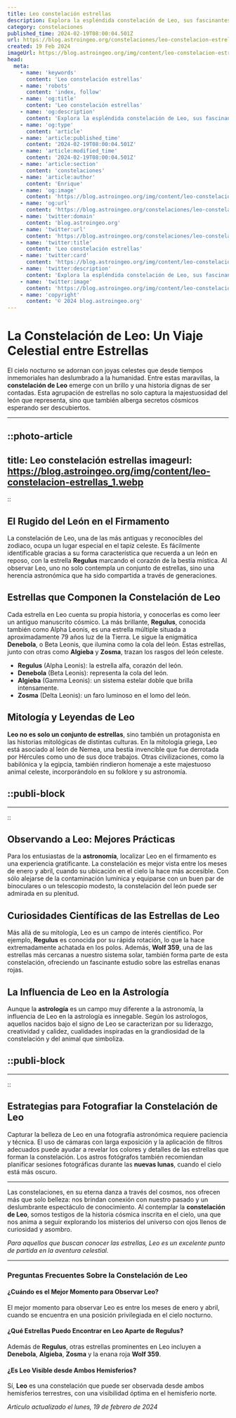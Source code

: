 ```yaml
---
title: Leo constelación estrellas
description: Explora la espléndida constelación de Leo, sus fascinantes estrellas y mitología. Descubre el cosmos desde una nueva perspectiva.
category: constelaciones
published_time: 2024-02-19T08:00:04.501Z
url: https://blog.astroingeo.org/constelaciones/leo-constelacion-estrellas
created: 19 Feb 2024
imageUrl: https://blog.astroingeo.org/img/content/leo-constelacion-estrellas_1.webp
head:
  meta:
    - name: 'keywords'
      content: 'Leo constelación estrellas'
    - name: 'robots'
      content: 'index, follow'
    - name: 'og:title'
      content: 'Leo constelación estrellas'
    - name: 'og:description'
      content: 'Explora la espléndida constelación de Leo, sus fascinantes estrellas y mitología. Descubre el cosmos desde una nueva perspectiva.'
    - name: 'og:type'
      content: 'article'
    - name: 'article:published_time'
      content: '2024-02-19T08:00:04.501Z'
    - name: 'article:modified_time'
      content: '2024-02-19T08:00:04.501Z'
    - name: 'article:section'
      content: 'constelaciones'
    - name: 'article:author'
      content: 'Enrique'
    - name: 'og:image'
      content: 'https://blog.astroingeo.org/img/content/leo-constelacion-estrellas_1.webp'
    - name: 'og:url'
      content: 'https://blog.astroingeo.org/constelaciones/leo-constelacion-estrellas'
    - name: 'twitter:domain'
      content: 'blog.astroingeo.org'
    - name: 'twitter:url'
      content: 'https://blog.astroingeo.org/constelaciones/leo-constelacion-estrellas'
    - name: 'twitter:title'
      content: 'Leo constelación estrellas'
    - name: 'twitter:card'
      content: 'https://blog.astroingeo.org/img/content/leo-constelacion-estrellas_1.webp'
    - name: 'twitter:description'
      content: 'Explora la espléndida constelación de Leo, sus fascinantes estrellas y mitología. Descubre el cosmos desde una nueva perspectiva.'
    - name: 'twitter:image'
      content: 'https://blog.astroingeo.org/img/content/leo-constelacion-estrellas_1.webp'
    - name: 'copyright'
      content: '© 2024 blog.astroingeo.org'
---
```

# La Constelación de Leo: Un Viaje Celestial entre Estrellas

El cielo nocturno se adornan con joyas celestes que desde tiempos inmemoriales han deslumbrado a la humanidad. Entre estas maravillas, la **constelación de Leo** emerge con un brillo y una historia dignas de ser contadas. Esta agrupación de estrellas no solo captura la majestuosidad del león que representa, sino que también alberga secretos cósmicos esperando ser descubiertos.

---


::photo-article
---
title: Leo constelación estrellas
imageurl: https://blog.astroingeo.org/img/content/leo-constelacion-estrellas_1.webp
---
::



## El Rugido del León en el Firmamento

La constelación de Leo, una de las más antiguas y reconocibles del zodiaco, ocupa un lugar especial en el tapiz celeste. Es fácilmente identificable gracias a su forma característica que recuerda a un león en reposo, con la estrella **Regulus** marcando el corazón de la bestia mística. Al observar Leo, uno no solo contempla un conjunto de estrellas, sino una herencia astronómica que ha sido compartida a través de generaciones.

## Estrellas que Componen la Constelación de Leo

Cada estrella en Leo cuenta su propia historia, y conocerlas es como leer un antiguo manuscrito cósmico. La más brillante, **Regulus**, conocida también como Alpha Leonis, es una estrella múltiple situada a aproximadamente 79 años luz de la Tierra. Le sigue la enigmática **Denebola**, o Beta Leonis, que ilumina como la cola del león. Estas estrellas, junto con otras como **Algieba** y **Zosma**, trazan los rasgos del león celeste.

- **Regulus** (Alpha Leonis): la estrella alfa, corazón del león.
- **Denebola** (Beta Leonis): representa la cola del león.
- **Algieba** (Gamma Leonis): un sistema estelar doble que brilla intensamente.
- **Zosma** (Delta Leonis): un faro luminoso en el lomo del león.

## Mitología y Leyendas de Leo

**Leo no es solo un conjunto de estrellas**, sino también un protagonista en las historias mitológicas de distintas culturas. En la mitología griega, Leo está asociado al león de Nemea, una bestia invencible que fue derrotada por Hércules como uno de sus doce trabajos. Otras civilizaciones, como la babilónica y la egipcia, también rindieron homenaje a este majestuoso animal celeste, incorporándolo en su folklore y su astronomía.


  ::publi-block
  ---
  ---
  ::
  
  

## Observando a Leo: Mejores Prácticas

Para los entusiastas de la **astronomía**, localizar Leo en el firmamento es una experiencia gratificante. La constelación es mejor vista entre los meses de enero y abril, cuando su ubicación en el cielo la hace más accesible. Con sólo alejarse de la contaminación lumínica y equiparse con un buen par de binoculares o un telescopio modesto, la constelación del león puede ser admirada en su plenitud.

## Curiosidades Científicas de las Estrellas de Leo

Más allá de su mitología, Leo es un campo de interés científico. Por ejemplo, **Regulus** es conocida por su rápida rotación, lo que la hace extremadamente achatada en los polos. Además, **Wolf 359**, una de las estrellas más cercanas a nuestro sistema solar, también forma parte de esta constelación, ofreciendo un fascinante estudio sobre las estrellas enanas rojas.

## La Influencia de Leo en la Astrología

Aunque la **astrología** es un campo muy diferente a la astronomía, la influencia de Leo en la astrología es innegable. Según los astrologos, aquellos nacidos bajo el signo de Leo se caracterizan por su liderazgo, creatividad y calidez, cualidades inspiradas en la grandiosidad de la constelación y del animal que simboliza.


  ::publi-block
  ---
  ---
  ::
  
  

## Estrategias para Fotografiar la Constelación de Leo

Capturar la belleza de Leo en una fotografía astronómica requiere paciencia y técnica. El uso de cámaras con larga exposición y la aplicación de filtros adecuados puede ayudar a revelar los colores y detalles de las estrellas que forman la constelación. Los astros fotógrafos también recomiendan planificar sesiones fotográficas durante las **nuevas lunas**, cuando el cielo está más oscuro.

---

Las constelaciones, en su eterna danza a través del cosmos, nos ofrecen más que solo belleza: nos brindan conexión con nuestro pasado y un deslumbrante espectáculo de conocimiento. Al contemplar la **constelación de Leo**, somos testigos de la historia cósmica inscrita en el cielo, una que nos anima a seguir explorando los misterios del universo con ojos llenos de curiosidad y asombro.

*Para aquellos que buscan conocer las estrellas, Leo es un excelente punto de partida en la aventura celestial.*

---

### Preguntas Frecuentes Sobre la Constelación de Leo

#### ¿Cuándo es el Mejor Momento para Observar Leo?
El mejor momento para observar Leo es entre los meses de enero y abril, cuando se encuentra en una posición privilegiada en el cielo nocturno.

#### ¿Qué Estrellas Puedo Encontrar en Leo Aparte de Regulus?
Además de **Regulus**, otras estrellas prominentes en Leo incluyen a **Denebola**, **Algieba**, **Zosma** y la enana roja **Wolf 359**.

#### ¿Es Leo Visible desde Ambos Hemisferios?
Sí, **Leo** es una constelación que puede ser observada desde ambos hemisferios terrestres, con una visibilidad óptima en el hemisferio norte.

_Artículo actualizado el lunes, 19 de febrero de 2024_